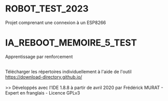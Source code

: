 <H1>ROBOT_TEST_2023</H1>
<p>Projet comprenant une connexion à un ESP8266</p>
<H1>IA_REBOOT_MEMOIRE_5_TEST</H1>
<p>Apprentissage par renforcement</p>


<br>
Télécharger les répertoires individuellement à l'aide de l'outil <a href="https://download-directory.github.io/">https://download-directory.github.io/</a>
<br>
<br>
>> Développés avec l'IDE 1.8.8 à partir de avril 2020 par Frédérick MURAT - Expert en franglais - Licence GPLv3
